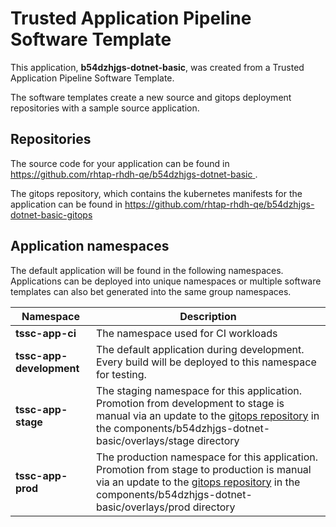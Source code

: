 # Trusted Application Pipeline Software Template

This application, **b54dzhjgs-dotnet-basic**, was created from a Trusted Application Pipeline Software Template.

The software templates create a new source and gitops deployment repositories with a sample source application. 

## Repositories

The source code for your application can be found in [https://github.com/rhtap-rhdh-qe/b54dzhjgs-dotnet-basic ](https://github.com/rhtap-rhdh-qe/b54dzhjgs-dotnet-basic ).
 
The gitops repository, which contains the kubernetes manifests for the application can be found in 
[https://github.com/rhtap-rhdh-qe/b54dzhjgs-dotnet-basic-gitops ](https://github.com/rhtap-rhdh-qe/b54dzhjgs-dotnet-basic-gitops ) 

## Application namespaces 

The default application will be found in the following namespaces. Applications can be deployed into unique namespaces or multiple software templates can also bet generated into the same group namespaces.  

|  Namespace   |  Description   |  
| -------- | -------- |
| **tssc-app-ci** | The namespace used for CI workloads |
| **tssc-app-development** | The default application during development. Every build will be deployed to this namespace for testing. |
| **tssc-app-stage** | The staging namespace for this application. Promotion from development to stage is manual via an update to the [gitops repository](https://github.com/rhtap-rhdh-qe/b54dzhjgs-dotnet-basic-gitops ) in the components/b54dzhjgs-dotnet-basic/overlays/stage directory |
| **tssc-app-prod** | The production namespace for this application. Promotion from stage to production is manual via an update to the [gitops repository](https://github.com/rhtap-rhdh-qe/b54dzhjgs-dotnet-basic-gitops ) in the components/b54dzhjgs-dotnet-basic/overlays/prod directory |